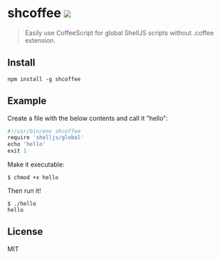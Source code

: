# shcoffee [![](https://img.shields.io/npm/v/shcoffee.png)](https://www.npmjs.com/package/shcoffee)
> Easily use CoffeeScript for global ShellJS scripts without .coffee extension.

 
## Install

```
npm install -g shcoffee
```

## Example

Create a file with the below contents and call it "hello":

```CoffeeScript
#!/usr/bin/env shcoffee
require 'shelljs/global'
echo 'hello'
exit 1
```

Make it executable:

```
$ chmod +x hello
```

Then run it! 

```
$ ./hello
hello
```

## License

MIT
